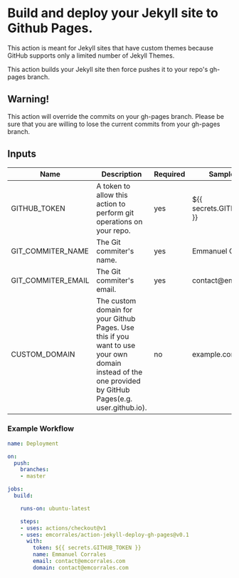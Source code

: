 # Build and deploy your Jekyll site to Github Pages.

This action is meant for Jekyll sites that have custom themes because GitHub supports only a limited number of Jekyll Themes.

This action builds your Jekyll site then force pushes it to your repo's gh-pages branch.

## Warning!
This action will override the commits on your gh-pages branch. Please be sure that you are willing to lose the current commits from your gh-pages branch.

## Inputs
| Name               | Description                                                                                                                                            | Required | Sample Value                |
|--------------------|--------------------------------------------------------------------------------------------------------------------------------------------------------|----------|-----------------------------|
| GITHUB_TOKEN       | A token to allow this action to perform git operations on your repo.                                                                                   | yes      | ${{ secrets.GITHUB_TOKEN }} |
| GIT_COMMITER_NAME  | The Git commiter's name.                                                                                                                               | yes      | Emmanuel Corrales           |
| GIT_COMMITER_EMAIL | The Git commiter's email.                                                                                                                              | yes      | contact@emcorrales          |
| CUSTOM_DOMAIN      | The custom domain for your Github Pages. Use this if you want to use your own domain instead of the one provided by GitHub Pages(e.g. user.github.io). | no       | example.com                 |
### Example Workflow
```yaml
name: Deployment

on:
  push:
    branches:
    - master

jobs:
  build:

    runs-on: ubuntu-latest

    steps:
    - uses: actions/checkout@v1
    - uses: emcorrales/action-jekyll-deploy-gh-pages@v0.1
      with:
        token: ${{ secrets.GITHUB_TOKEN }}
        name: Emmanuel Corrales
        email: contact@emcorrales.com
        domain: contact@emcorrales.com
```
